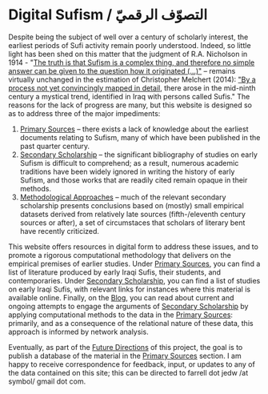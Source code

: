 # Digital Sufism / التصوّف الرقميّ

Despite being the subject of well over a century of scholarly interest, the earliest periods of Sufi activity remain poorly understood. Indeed, so little light has been shed on this matter that the judgment of R.A. Nicholson in 1914 - "[The truth is that Sufism is a complex thing, and therefore no simple answer can be given to the question how it originated (...)"](https://books.google.com/books?id=V7H_sQuCJsoC&printsec=frontcover&dq=r.a.+nicholson&hl=en&sa=X&ved=0ahUKEwj3rPfMvOjeAhVDPawKHZfiDDMQ6AEITjAH#v=onepage&q=complex&f=false ) – remains virtually unchanged in the estimation of Christopher Melchert (2014): ["By a process not yet convincingly mapped in detail](https://books.google.com/books?id=0Z2TBQAAQBAJ&printsec=frontcover&dq=cambridge+companion+to+sufism&hl=en&sa=X&ved=0ahUKEwi1gOiQvujeAhVM-qwKHXFRB5wQ6AEIKjAA#v=snippet&q=by%20a%20process%20not%20yet%20convincingly&f=false), there arose in the mid-ninth century a mystical trend, identified in Iraq with persons called Sufis." The reasons for the lack of progress are many, but this website is designed so as to address three of the major impediments: 

1. [Primary Sources](https://zurstadt.github.io/digitalsufism/primarysources) –  there exists a lack of knowledge about the earliest documents relating to Sufism, many of which have been published in the past quarter century.
2. [Secondary Scholarship](https://zurstadt.github.io/digitalsufism//secondarysources) – the significant bibliography of studies on early Sufism is difficult to comprehend; as a result, numerous academic traditions have been widely ignored in writing the history of early Sufism, and those works that are readily cited remain opaque in their methods.
3. [Methodological Approaches](https://zurstadt.github.io/digitalsufism/computationblog) – much of the relevant secondary scholarship presents conclusions based on (mostly) small empirical datasets derived from relatively late sources (fifth-/eleventh century sources or after), a set of circumstaces that scholars of literary bent have recently criticized.

This website offers resources in digital form to address these issues, and to promote a rigorous computational methodology that delivers on the empirical premises of earlier studies. Under [Primary Sources](https://zurstadt.github.io/digitalsufism/primarysources), you can find a list of literature produced by early Iraqi Sufis, their students, and contemporaries. Under [Secondary Scholarship](https://zurstadt.github.io/digitalsufism/secondarysorces), you can find a list of studies on early Iraqi Sufis, with relevant links for instances where this material is available online. Finally, on the [Blog](https://zurstadt.github.io/digitalsufism/computationblog), you can read about current and ongoing attempts to engage the arguments of [Secondary Scholarship](https://zurstadt.github.io/digitalsufism/secondarysources) by applying computational methods to the data in the [Primary Sources](https://zurstadt.github.io/digitalsufism/primarysources): primarily, and as a consequence of the relational nature of these data, this approach is informed by network analysis.

Eventually, as part of the [Future Directions](https://zurstadt.github.io/digitalsufism/futuredirections) of this project, the goal is to publish a database of the material in the [Primary Sources](https://zurstadt.github.io/digitalsufism/primarysources) section. I am happy to receive correspondence for feedback, input, or updates to any of the data contained on this site; this can be directed to farrell dot jedw /at symbol/ gmail dot com.
